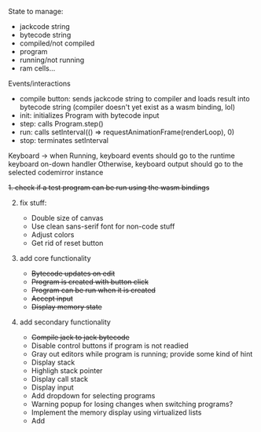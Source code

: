 State to manage:
- jackcode string
- bytecode string
- compiled/not compiled
- program
- running/not running
- ram cells...

Events/interactions
- compile button: sends jackcode string to compiler and loads result into bytecode string (compiler doesn't yet exist as a wasm binding, lol)
- init: initializes Program with bytecode input
- step: calls Program.step()
- run: calls setInterval(() => requestAnimationFrame(renderLoop), 0)
- stop: terminates setInterval

Keyboard -> when Running, keyboard events should go to the runtime keyboard on-down handler
Otherwise, keyboard output should go to the selected codemirror instance


~~1. check if a test program can be run using the wasm bindings~~

2. fix stuff:
    - Double size of canvas
    - Use clean sans-serif font for non-code stuff
    - Adjust colors
    - Get rid of reset button

3. add core functionality
    - ~~Bytecode updates on edit~~
    - ~~Program is created with button click~~
    - ~~Program can be run when it is created~~
    - ~~Accept input~~
    - ~~Display memory state~~

4. add secondary functionality
    - ~~Compile jack to jack bytecode~~
    - Disable control buttons if program is not readied
    - Gray out editors while program is running; provide some kind of hint
    - Display stack
    - Highligh stack pointer
    - Display call stack
    - Display input
    - Add dropdown for selecting programs
    - Warning popup for losing changes when switching programs?
    - Implement the memory display using virtualized lists
    - Add 